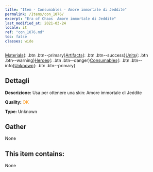 ```yaml
---
title: "Item - Consumables - Amore immortale di Jeddite"
permalink: /Items/con_1076/
excerpt: "Era of Chaos  Amore immortale di Jeddite"
last_modified_at: 2021-03-24
locale: it
ref: "con_1076.md"
toc: false
classes: wide
---
```

 [Materials](/it/Items/){: .btn .btn--primary}[Artifacts](/it/Items/Artifacts/){: .btn .btn--success}[Units](/it/Items/Units/){: .btn .btn--warning}[Heroes](/it/Items/Heroes/){: .btn .btn--danger}[Consumables](/it/Items/Consumables/){: .btn .btn--info}[Unknown](/it/Items/Unknown/){: .btn .btn--primary}

## Dettagli
 **Descrizione:** Usa per ottenere una skin: Amore immortale di Jeddite

 **Quality:** <span style="color: #FF8C00">OK</span>

 **Type:** Unknown

## Gather

  None

## This item contains:

  None

